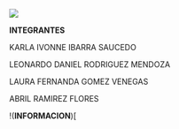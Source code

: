 ![](http://p84.cooltext.com/Rendered/Cool%20Text%20-%20Economa%20y%20Tecnologa%20284030636304166.png)

**INTEGRANTES**

KARLA IVONNE IBARRA SAUCEDO

LEONARDO DANIEL RODRIGUEZ MENDOZA

LAURA FERNANDA GOMEZ VENEGAS

ABRIL RAMIREZ FLORES

!(**INFORMACION**)[
